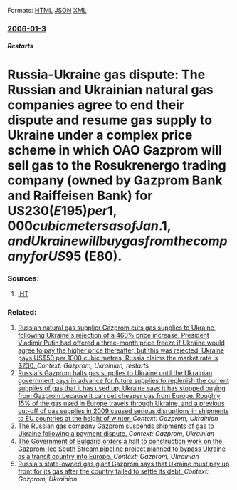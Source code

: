 
Formats: [HTML](/news/2006/01/3/russia-ukraine-gas-dispute-the-russian-and-ukrainian-natural-gas-companies-agree-to-end-their-dispute-and-resume-gas-supply-to-ukraine-und.html)  [JSON](/news/2006/01/3/russia-ukraine-gas-dispute-the-russian-and-ukrainian-natural-gas-companies-agree-to-end-their-dispute-and-resume-gas-supply-to-ukraine-und.json)  [XML](/news/2006/01/3/russia-ukraine-gas-dispute-the-russian-and-ukrainian-natural-gas-companies-agree-to-end-their-dispute-and-resume-gas-supply-to-ukraine-und.xml)  

### [2006-01-3](/news/2006/01/3/index.md)

##### Restarts
#  Russia-Ukraine gas dispute: The Russian and Ukrainian natural gas companies agree to end their dispute and resume gas supply to Ukraine under a complex price scheme in which OAO Gazprom will sell gas to the Rosukrenergo trading company (owned by Gazprom Bank and Raiffeisen Bank) for US$230 (E195) per 1,000 cubic meters as of Jan. 1, and Ukraine will buy gas from the company for US$95 (E80). 




### Sources:

1. [IHT](http://www.iht.com/articles/2006/01/04/business/web.0401gas.php)

### Related:

1. [ Russian natural gas supplier Gazprom cuts gas supplies to Ukraine, following Ukraine's rejection of a 460% price increase. President Vladimir Putin had offered a three-month price freeze if Ukraine would agree to pay the higher price thereafter, but this was rejected. Ukraine pays US$50 per 1000 cubic metres, Russia claims the market rate is $230. ](/news/2006/01/1/russian-natural-gas-supplier-gazprom-cuts-gas-supplies-to-ukraine-following-ukraine-s-rejection-of-a-460-price-increase-president-vladim.md) _Context: Gazprom, Ukrainian, restarts_
2. [Russia's Gazprom halts gas supplies to Ukraine until the Ukrainian government pays in advance for future supplies to replenish the current supplies of gas that it has used up; Ukraine says it has stopped buying from Gazprom because it can get cheaper gas from Europe. Roughly 15% of the gas used in Europe travels through Ukraine, and a previous cut-off of gas supplies in 2009 caused serious disruptions in shipments to EU countries at the height of winter. ](/news/2015/11/25/russia-s-gazprom-halts-gas-supplies-to-ukraine-until-the-ukrainian-government-pays-in-advance-for-future-supplies-to-replenish-the-current-s.md) _Context: Gazprom, Ukrainian_
3. [The Russian gas company Gazprom suspends shipments of gas to Ukraine following a payment dispute. ](/news/2015/07/1/the-russian-gas-company-gazprom-suspends-shipments-of-gas-to-ukraine-following-a-payment-dispute.md) _Context: Gazprom, Ukrainian_
4. [The Government of Bulgaria orders a halt to construction work on the Gazprom-led South Stream pipeline project planned to bypass Ukraine as a transit country into Europe. ](/news/2014/06/8/the-government-of-bulgaria-orders-a-halt-to-construction-work-on-the-gazprom-led-south-stream-pipeline-project-planned-to-bypass-ukraine-as.md) _Context: Gazprom, Ukrainian_
5. [Russia's state-owned gas giant Gazprom says that Ukraine must pay up front for its gas after the country failed to settle its debt. ](/news/2014/06/16/russia-s-state-owned-gas-giant-gazprom-says-that-ukraine-must-pay-up-front-for-its-gas-after-the-country-failed-to-settle-its-debt.md) _Context: Gazprom, Ukrainian_

